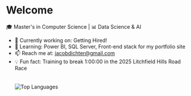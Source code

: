 # Welcome

🎓 Master's in Computer Science | 📊 Data Science & AI  

- 🔭 Currently working on: Getting Hired!
- 🌱 Learning: Power BI, SQL Server, Front-end stack for my portfolio site
- 📫 Reach me at: jacobdichter@gmail.com
- 💡 Fun fact: Training to break 1:00:00 in the 2025 Litchfield Hills Road Race
  <br><br><br>
![Top Languages](https://github-readme-stats.vercel.app/api/top-langs/?username=jacobdichter&layout=compact&theme=dracula)

